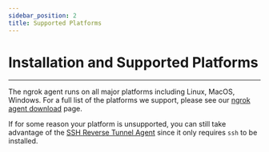```yaml
---
sidebar_position: 2
title: Supported Platforms
---
```


# Installation and Supported Platforms
--------------------

The ngrok agent runs on all major platforms including Linux, MacOS, Windows. For a full list of the platforms we support, please see our [ngrok agent download](https://ngrok.com/download) page.

If for some reason your platform is unsupported, you can still take advantage of the [SSH Reverse Tunnel Agent](/secure-tunnels/tunnels/ssh-reverse-tunnel-agent) since it only requires `ssh` to be installed.
